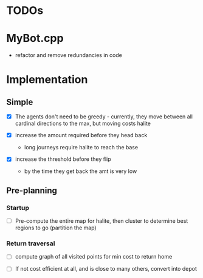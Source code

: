 # TODOs

# MyBot.cpp

- refactor and remove redundancies in code

# Implementation

## Simple

- [X] The agents don't need to be greedy - currently, they move between all cardinal directions to the max, but moving costs halite

- [X] increase the amount required before they head back
    - long journeys require halite to reach the base 

- [X] increase the threshold before they flip
    - by the time they get back the amt is very low

## Pre-planning

### Startup

- [ ] Pre-compute the entire map for halite, then cluster to determine best regions to go (partition the map)


### Return traversal

- [ ] compute graph of all visited points for min cost to return home

- [ ] If not cost efficient at all, and is close to many others, convert into depot